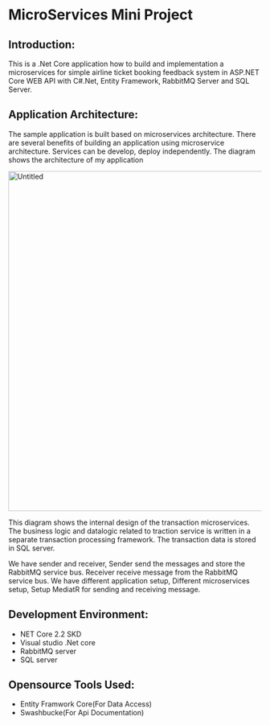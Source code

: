 # MicroServices Mini Project
## Introduction:
This is a .Net Core application how to build and implementation a microservices for simple airline ticket booking feedback system in ASP.NET Core WEB API with C#.Net, Entity Framework, RabbitMQ Server and SQL Server.

## Application Architecture:
The sample application is built based on microservices architecture. There are several benefits of building an application using microservice architecture. Services can be develop, deploy independently. The diagram shows the architecture of my application

<img width="676" alt="Untitled" src="https://user-images.githubusercontent.com/31739314/70749047-a0651600-1d2b-11ea-840d-b22b37c0e96c.png">
 
This diagram shows the internal design of the transaction microservices. The business logic and datalogic related to traction service is written in a separate transaction processing framework. The transaction data is stored in SQL server.

We have sender and receiver, Sender send the messages and store the RabbitMQ service bus. Receiver receive message from the RabbitMQ service bus. We have different application setup, Different microservices setup, Setup MediatR for sending and receiving message.

## Development Environment:
* NET Core 2.2 SKD
* Visual studio .Net core
* RabbitMQ server
* SQL server

## Opensource Tools Used:
* Entity Framwork Core(For Data Access)
* Swashbucke(For Api Documentation)




